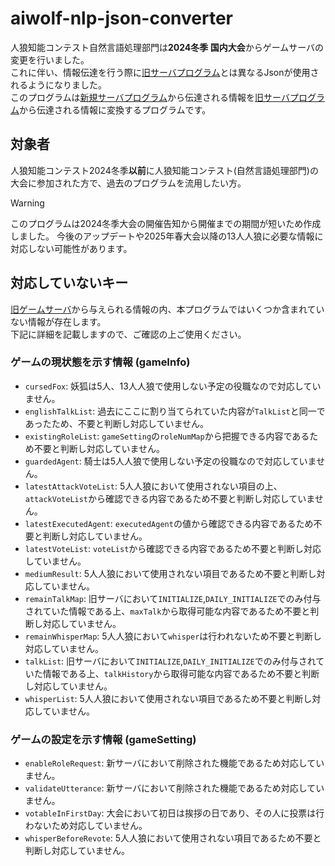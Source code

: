 # aiwolf-nlp-json-converter
人狼知能コンテスト自然言語処理部門は**2024冬季 国内大会**からゲームサーバの変更を行いました。 \
これに伴い、情報伝達を行う際に[旧サーバプログラム](https://github.com/aiwolfdial/AIWolfNLPServer)とは異なるJsonが使用されるようになりました。\
このプログラムは[新規サーバプログラム](https://github.com/kano-lab/aiwolf-nlp-server)から伝達される情報を[旧サーバプログラム](https://github.com/aiwolfdial/AIWolfNLPServer)から伝達される情報に変換するプログラムです。

## 対象者
人狼知能コンテスト2024冬季**以前**に人狼知能コンテスト(自然言語処理部門)の大会に参加された方で、過去のプログラムを流用したい方。

> [!WARNING]
> このプログラムは2024冬季大会の開催告知から開催までの期間が短いため作成しました。
> 今後のアップデートや2025年春大会以降の13人人狼に必要な情報に対応しない可能性があります。

## 対応していないキー
[旧ゲームサーバ](https://github.com/aiwolfdial/AIWolfNLPServer)から与えられる情報の内、本プログラムではいくつか含まれていない情報が存在します。 \
下記に詳細を記載しますので、ご確認の上ご使用ください。

### ゲームの現状態を示す情報 (gameInfo)
- `cursedFox`: 妖狐は5人、13人人狼で使用しない予定の役職なので対応していません。
- `englishTalkList`: 過去にここに割り当てられていた内容が`TalkList`と同一であったため、不要と判断し対応していません。
- `existingRoleList`: `gameSetting`の`roleNumMap`から把握できる内容であるため不要と判断し対応していません。
- `guardedAgent`: 騎士は5人人狼で使用しない予定の役職なので対応していません。
- `latestAttackVoteList`: 5人人狼において使用されない項目の上、`attackVoteList`から確認できる内容であるため不要と判断し対応していません。
- `latestExecutedAgent`: `executedAgent`の値から確認できる内容であるため不要と判断し対応していません。
- `latestVoteList`: `voteList`から確認できる内容であるため不要と判断し対応していません。
- `mediumResult`: 5人人狼において使用されない項目であるため不要と判断し対応していません。
- `remainTalkMap`: 旧サーバにおいて`INITIALIZE`,`DAILY_INITIALIZE`でのみ付与されていた情報である上、`maxTalk`から取得可能な内容であるため不要と判断し対応していません。
- `remainWhisperMap`: 5人人狼において`whisper`は行われないため不要と判断し対応していません。
- `talkList`:  旧サーバにおいて`INITIALIZE`,`DAILY_INITIALIZE`でのみ付与されていた情報である上、`talkHistory`から取得可能な内容であるため不要と判断し対応していません。
- `whisperList`: 5人人狼において使用されない項目であるため不要と判断し対応していません。

### ゲームの設定を示す情報 (gameSetting)
- `enableRoleRequest`: 新サーバにおいて削除された機能であるため対応していません。
- `validateUtterance`: 新サーバにおいて削除された機能であるため対応していません。
- `votableInFirstDay`: 大会において初日は挨拶の日であり、その人に投票は行わないため対応していません。
- `whisperBeforeRevote`: 5人人狼において使用されない項目であるため不要と判断し対応していません。

